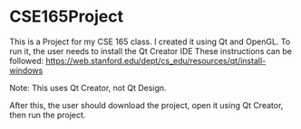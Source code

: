 # CSE165Project
This is a Project for my CSE 165 class. I created it using Qt and OpenGL. To run it, the user needs to install the Qt Creator IDE
These instructions can be followed: https://web.stanford.edu/dept/cs_edu/resources/qt/install-windows

Note: This uses Qt Creator, not Qt Design.

After this, the user should download the project, open it using Qt Creator, then run the project.
